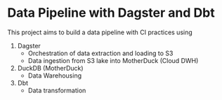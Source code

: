 # Data Pipeline with Dagster and Dbt
This project aims to build a data pipeline with CI practices using
1. Dagster
   - Orchestration of data extraction and loading to S3
   - Data ingestion from S3 lake into MotherDuck (Cloud DWH)
2. DuckDB (MotherDuck)
   - Data Warehousing
3. Dbt
   - Data transformation
